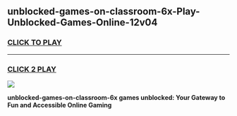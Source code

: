 
## unblocked-games-on-classroom-6x-Play-Unblocked-Games-Online-12v04
<h3>
<a href="https://premium76.site?title=unblocked-games-on-classroom-6x&ref=25A">CLICK TO PLAY</a></h3>
<hr>

<h3>
<a href="https://premium76.site?title=unblocked-games-on-classroom-6x&ref=25A">CLICK 2 PLAY</a>
  
</h3>

<a href="https://premium76.site?title=unblocked-games-on-classroom-6x&ref=25A"><img src="https://clearcache.store/games.png"></a>


**unblocked-games-on-classroom-6x games unblocked: Your Gateway to Fun and Accessible Online Gaming**
